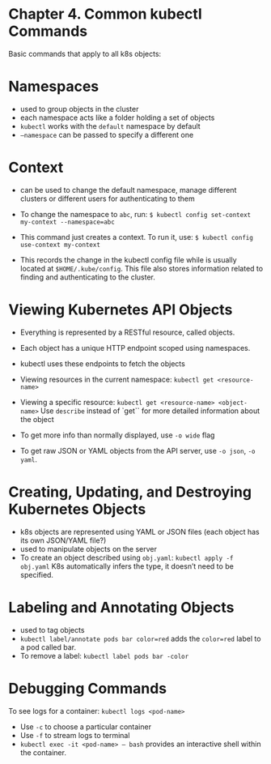 # Chapter 4. Common kubectl Commands
Basic commands that apply to all k8s objects:

# Namespaces
- used to group objects in the cluster
- each namespace acts like a folder holding a set of objects
- `kubectl` works with the `default` namespace by default
- `—namespace` can be passed to specify a different one

# Context
- can be used to change the default namespace, manage different clusters or different users for authenticating to them

- To change the namespace to `abc`, run:
`$ kubectl config set-context my-context --namespace=abc`
- This command just creates a context. To run it, use:
`$ kubectl config use-context my-context`
- This records the change in the kubectl config file while is usually located at `$HOME/.kube/config`. This file also stores information related to finding and authenticating to the cluster.

# Viewing Kubernetes API Objects
- Everything is represented by a RESTful resource, called objects.
- Each object has a unique HTTP endpoint scoped using namespaces. 
- kubectl uses these endpoints to fetch the objects

- Viewing resources in the current namespace:
`kubectl get <resource-name>` 

- Viewing a specific resource:
`kubectl get <resource-name> <object-name>`
Use `describe` instead of  `get`` for more detailed information about the object

- To get more info than normally displayed, use `-o wide` flag
- To get raw JSON or YAML objects from the API server, use `-o json`, `-o yaml`.


# Creating, Updating, and Destroying Kubernetes Objects
- k8s objects are represented using YAML or JSON files (each object has its own JSON/YAML file?)
- used to manipulate objects on the server
- To create an object described using `obj.yaml`:
`kubectl apply -f obj.yaml` 
K8s automatically infers the type, it doesn’t need to be specified.

# Labeling and Annotating Objects
- used to tag objects
- `kubectl label/annotate pods bar color=red`  adds the `color=red` label to a pod called bar.
- To remove a label:
 `kubectl label pods bar -color`

# Debugging Commands
To see logs for a container:
`kubectl logs <pod-name>`
- Use `-c` to choose a particular container 
- Use `-f` to stream logs to terminal
- `kubectl exec -it <pod-name> — bash` provides an interactive shell within the container.